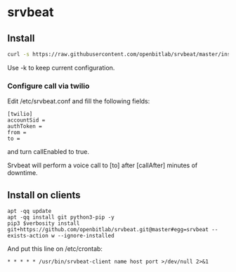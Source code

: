 # srvbeat

## Install

```bash 
curl -s https://raw.githubusercontent.com/openbitlab/srvbeat/master/install.sh | bash -s -- -t <tg_chat_id> <tg_token> -n <name> <optional_flags>
```

Use -k to keep current configuration.


### Configure call via twilio

Edit /etc/srvbeat.conf and fill the following fields:

```
[twilio]
accountSid =
authToken = 
from = 
to = 
```

and turn callEnabled to true.

Srvbeat will perform a voice call to [to] after [callAfter] minutes of downtime.


## Install on clients

```
apt -qq update
apt -qq install git python3-pip -y
pip3 $verbosity install git+https://github.com/openbitlab/srvbeat.git@master#egg=srvbeat --exists-action w --ignore-installed 
```

And put this line on /etc/crontab:

```
* * * * * /usr/bin/srvbeat-client name host port >/dev/null 2>&1
```
